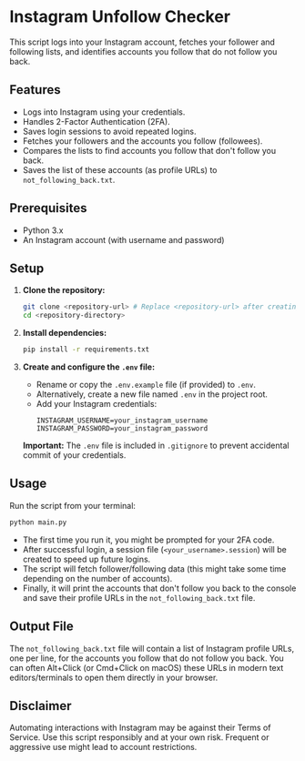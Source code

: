 # Instagram Unfollow Checker

This script logs into your Instagram account, fetches your follower and following lists, and identifies accounts you follow that do not follow you back.

## Features

*   Logs into Instagram using your credentials.
*   Handles 2-Factor Authentication (2FA).
*   Saves login sessions to avoid repeated logins.
*   Fetches your followers and the accounts you follow (followees).
*   Compares the lists to find accounts you follow that don't follow you back.
*   Saves the list of these accounts (as profile URLs) to `not_following_back.txt`.

## Prerequisites

*   Python 3.x
*   An Instagram account (with username and password)

## Setup

1.  **Clone the repository:**
    ```bash
    git clone <repository-url> # Replace <repository-url> after creating the repo
    cd <repository-directory>
    ```

2.  **Install dependencies:**
    ```bash
    pip install -r requirements.txt
    ```

3.  **Create and configure the `.env` file:**
    *   Rename or copy the `.env.example` file (if provided) to `.env`.
    *   Alternatively, create a new file named `.env` in the project root.
    *   Add your Instagram credentials:
        ```dotenv
        INSTAGRAM_USERNAME=your_instagram_username
        INSTAGRAM_PASSWORD=your_instagram_password
        ```
    **Important:** The `.env` file is included in `.gitignore` to prevent accidental commit of your credentials.

## Usage

Run the script from your terminal:

```bash
python main.py
```

*   The first time you run it, you might be prompted for your 2FA code.
*   After successful login, a session file (`<your_username>.session`) will be created to speed up future logins.
*   The script will fetch follower/following data (this might take some time depending on the number of accounts).
*   Finally, it will print the accounts that don't follow you back to the console and save their profile URLs in the `not_following_back.txt` file.

## Output File

The `not_following_back.txt` file will contain a list of Instagram profile URLs, one per line, for the accounts you follow that do not follow you back. You can often Alt+Click (or Cmd+Click on macOS) these URLs in modern text editors/terminals to open them directly in your browser.

## Disclaimer

Automating interactions with Instagram may be against their Terms of Service. Use this script responsibly and at your own risk. Frequent or aggressive use might lead to account restrictions. 